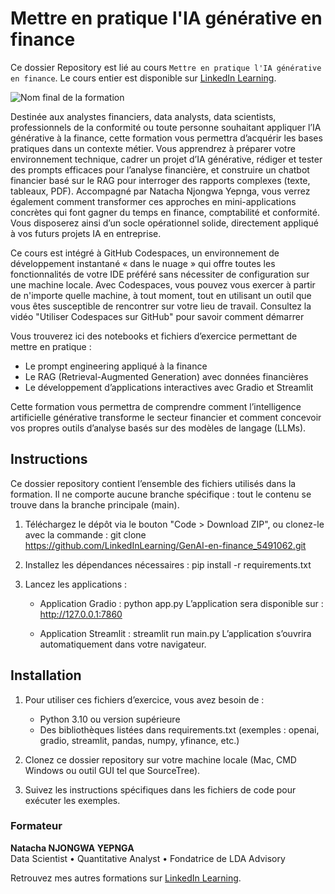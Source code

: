 # Mettre en pratique l'IA générative en finance

Ce dossier Repository est lié au cours `Mettre en pratique l'IA générative en finance`. Le cours entier est disponible sur [LinkedIn Learning][lil-course-url].

![Nom final de la formation][lil-thumbnail-url] 

Destinée aux analystes financiers, data analysts, data scientists, professionnels de la conformité ou toute personne souhaitant appliquer l’IA générative à la finance, cette formation vous permettra d’acquérir les bases pratiques dans un contexte métier. Vous apprendrez à préparer votre environnement technique, cadrer un projet d’IA générative, rédiger et tester des prompts efficaces pour l’analyse financière, et construire un chatbot financier basé sur le RAG pour interroger des rapports complexes (texte, tableaux, PDF). Accompagné par Natacha Njongwa Yepnga, vous verrez également comment transformer ces approches en mini-applications concrètes qui font gagner du temps en finance, comptabilité et conformité. Vous disposerez ainsi d’un socle opérationnel solide, directement appliqué à vos futurs projets IA en entreprise.

Ce cours est intégré à GitHub Codespaces, un environnement de développement instantané « dans le nuage » qui offre toutes les fonctionnalités de votre IDE préféré sans nécessiter de configuration sur une machine locale. Avec Codespaces, vous pouvez vous exercer à partir de n'importe quelle machine, à tout moment, tout en utilisant un outil que vous êtes susceptible de rencontrer sur votre lieu de travail. Consultez la vidéo "Utiliser Codespaces sur GitHub" pour savoir comment démarrer

Vous trouverez ici des notebooks et fichiers d’exercice permettant de mettre en pratique :
- Le prompt engineering appliqué à la finance
- Le RAG (Retrieval-Augmented Generation) avec données financières
- Le développement d’applications interactives avec Gradio et Streamlit

Cette formation vous permettra de comprendre comment l’intelligence artificielle générative transforme le secteur financier et comment concevoir vos propres outils d’analyse basés sur des modèles de langage (LLMs).


## Instructions

Ce dossier repository contient l’ensemble des fichiers utilisés dans la formation.
Il ne comporte aucune branche spécifique : tout le contenu se trouve dans la branche principale (main).

1. Téléchargez le dépôt via le bouton "Code > Download ZIP",
   ou clonez-le avec la commande :
      git clone https://github.com/LinkedInLearning/GenAI-en-finance_5491062.git

2. Installez les dépendances nécessaires :
      pip install -r requirements.txt

3. Lancez les applications :
   - Application Gradio :
        python app.py
     L’application sera disponible sur : http://127.0.0.1:7860

   - Application Streamlit :
        streamlit run main.py
     L’application s’ouvrira automatiquement dans votre navigateur.


## Installation

1. Pour utiliser ces fichiers d’exercice, vous avez besoin de :
   - Python 3.10 ou version supérieure
   - Des bibliothèques listées dans requirements.txt
     (exemples : openai, gradio, streamlit, pandas, numpy, yfinance, etc.)

2. Clonez ce dossier repository sur votre machine locale (Mac, CMD Windows ou outil GUI tel que SourceTree).

3. Suivez les instructions spécifiques dans les fichiers de code pour exécuter les exemples.


### Formateur
 
**Natacha NJONGWA YEPNGA**  
Data Scientist • Quantitative Analyst • Fondatrice de LDA Advisory

Retrouvez mes autres formations sur [LinkedIn Learning][lil-URL-trainer].

[0]: # (Replace these placeholder URLs with actual course URLs)
[lil-course-url]: https://www.linkedin.com
[lil-thumbnail-url]: https://media.licdn.com/dms/image/v2/D4E0DAQG0eDHsyOSqTA/learning-public-crop_675_1200/B4EZVdqqdwHUAY-/0/1741033220778?e=2147483647&v=beta&t=FxUDo6FA8W8CiFROwqfZKL_mzQhYx9loYLfjN-LNjgA
[lil-URL-trainer]: https://www.linkedin.com/learning/instructors/natacha-njongwa-yepnga

[1]: # (End of FR-Instruction ###############################################################################################)
